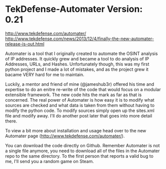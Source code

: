TekDefense-Automater Version: 0.21
====================

http://www.tekdefense.com/automater/
http://www.tekdefense.com/news/2013/12/4/finally-the-new-automater-release-is-out.html


Automater is a tool that I originally created to automate the OSINT analysis of IP addresses. It quickly grew and became a tool to do analysis of IP Addresses, URLs, and Hashes. Unfortunately though, this was my first python project and I made a lot of mistakes, and as the project grew it bacame VERY hard for me to maintain. 

Luckily, a mentor and friend of mine (@jameshub3r) offered his time and expertise to do an enitre re-write of the code that would focus on a modular extensible framework. The new code hits the mark as far as that is concerned. The real power of Automater is how easy it is to modify what sources are checked and what data is taken from them without having to modify the python code. To modify sources simply open up the sites.xml file and modify away. I'll do another post later that goes into more detail there.

To view a bit more about installation and usage head over to the new Automater page (http://www.tekdefense.com/automater/).

You can download the code directly on Github. Remember Automater is not a single file anymore, you need to download all of the files in the Automater repo to the same directory. To the first person that reports a valid bug to me, I'll send you a random game on Steam.
